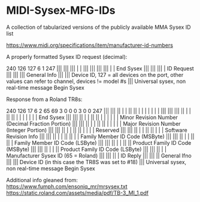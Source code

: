 # MIDI-Sysex-MFG-IDs
 A collection of tabularized versions of the publicly available MMA Sysex ID list

https://www.midi.org/specifications/item/manufacturer-id-numbers

A properly formatted Sysex ID request (decimal):

240 126 127 6 1 247
||| ||| ||| | | |||
||| ||| ||| | | End Sysex
||| ||| ||| | ID Request
||| ||| ||| General Info
||| ||| Device ID, 127 = all devices on the port, other values can refer to channel, devices != model #s
||| Universal sysex, non real-time message
Begin Sysex

Response from a Roland TR8s:

240 126 17 6 2 65 69 3 0 0 0 3 0 0 247
||| ||| || | | || || | | | | | | | |||
||| ||| || | | || || | | | | | | | End Sysex
||| ||| || | | || || | | | | | | Minor Revision Number (Decimal Fraction Portion)
||| ||| || | | || || | | | | | Major Revision Number (Integer Portion)
||| ||| || | | || || | | | | Reserved
||| ||| || | | || || | | | Software Revision Info
||| ||| || | | || || | | Family Member ID Code (MSByte)
||| ||| || | | || || | Family Member ID Code (LSByte)
||| ||| || | | || || Product Family ID Code (MSByte)
||| ||| || | | || Product Family ID Code (LSByte)
||| ||| || | | Manufacturer Sysex ID (65 = Roland)
||| ||| || | ID Reply
||| ||| || General Ifno
||| ||| Device ID (in this case the TR8S was set to #18)
||| Universal sysex, non real-time message
Begin Sysex

Additional info gleaned from:
https://www.fumph.com/ensoniq_mr/mrsysex.txt
https://static.roland.com/assets/media/pdf/TB-3_MI_1.pdf
